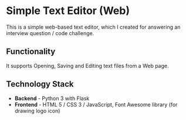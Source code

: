 # Simple Text Editor (Web)
This is a simple web-based text editor, which I created for answering an interview question / code challenge.

## Functionality
It supports Opening, Saving and Editing text files from a Web page.

## Technology Stack
- **Backend** - Python 3 with Flask
- **Frontend** - HTML 5 / CSS 3 / JavaScript, Font Awesome library (for drawing logo icon)
